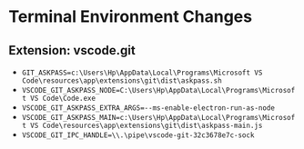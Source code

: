 # Terminal Environment Changes

## Extension: vscode.git

- `GIT_ASKPASS=c:\Users\Hp\AppData\Local\Programs\Microsoft VS Code\resources\app\extensions\git\dist\askpass.sh`
- `VSCODE_GIT_ASKPASS_NODE=C:\Users\Hp\AppData\Local\Programs\Microsoft VS Code\Code.exe`
- `VSCODE_GIT_ASKPASS_EXTRA_ARGS=--ms-enable-electron-run-as-node`
- `VSCODE_GIT_ASKPASS_MAIN=c:\Users\Hp\AppData\Local\Programs\Microsoft VS Code\resources\app\extensions\git\dist\askpass-main.js`
- `VSCODE_GIT_IPC_HANDLE=\\.\pipe\vscode-git-32c3678e7c-sock`
